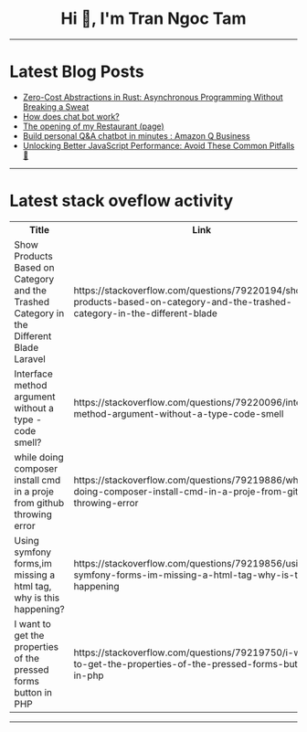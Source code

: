 <h1 align="center">Hi 👋, I'm Tran Ngoc Tam</h1>

---

# Latest Blog Posts 
<!-- BLOG-POST-LIST:START -->
- [Zero-Cost Abstractions in Rust: Asynchronous Programming Without Breaking a Sweat](https://dev.to/pranta/zero-cost-abstractions-in-rust-asynchronous-programming-without-breaking-a-sweat-221b)
- [How does chat bot work?](https://dev.to/abheeshta/how-does-chat-bot-work-358f)
- [The opening of my Restaurant &lpar;page&rpar;](https://dev.to/codecara/the-opening-of-my-restaurant-page-1h4o)
- [Build personal Q&amp;A chatbot in minutes : Amazon Q Business](https://dev.to/megha_shivhare_5038dc1047/build-personal-qa-chatbot-in-minutes-amazon-q-business-2n1h)
- [Unlocking Better JavaScript Performance: Avoid These Common Pitfalls 🚀](https://dev.to/hosseinmobarakian/unlocking-better-javascript-performance-avoid-these-common-pitfalls-1111)
<!-- BLOG-POST-LIST:END -->

---

# Latest stack oveflow activity
<table>
  <tr><th>Title</th><th>Link</th></tr>
  <!-- STACKOVERFLOW:START --><tr><td>Show Products Based on Category and the Trashed Category in the Different Blade Laravel</td><td>https://stackoverflow.com/questions/79220194/show-products-based-on-category-and-the-trashed-category-in-the-different-blade</td></tr><tr><td>Interface method argument without a type - code smell?</td><td>https://stackoverflow.com/questions/79220096/interface-method-argument-without-a-type-code-smell</td></tr><tr><td>while doing composer install cmd in a proje from github throwing error</td><td>https://stackoverflow.com/questions/79219886/while-doing-composer-install-cmd-in-a-proje-from-github-throwing-error</td></tr><tr><td>Using symfony forms,im missing a html tag, why is this happening?</td><td>https://stackoverflow.com/questions/79219856/using-symfony-forms-im-missing-a-html-tag-why-is-this-happening</td></tr><tr><td>I want to get the properties of the pressed forms button in PHP</td><td>https://stackoverflow.com/questions/79219750/i-want-to-get-the-properties-of-the-pressed-forms-button-in-php</td></tr><!-- STACKOVERFLOW:END -->
</table>

---


